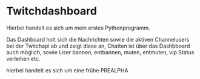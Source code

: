 # Twitchdashboard

Hierbei handelt es sich um mein erstes Pythonprogramm. 

Das Dashboard holt sich die Nachrichten sowie die aktiven Channelusers bei der Twitchapi ab und zeigt diese an, Chatten ist über das Dashbboard auch möglich, sowie User bannen, entbannen, muten, entmuten, vip Status verleihen etc.

hierbei handelt es sich um eine frühe PREALPHA
